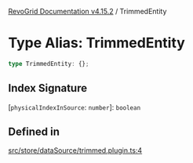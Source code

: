 [RevoGrid Documentation v4.15.2](README.md) / TrimmedEntity

# Type Alias: TrimmedEntity

```ts
type TrimmedEntity: {};
```

## Index Signature

 \[`physicalIndexInSource`: `number`\]: `boolean`

## Defined in

[src/store/dataSource/trimmed.plugin.ts:4](https://github.com/revolist/revogrid/blob/30cfedca97f5b42c948bd2668fa87c350d2411bd/src/store/dataSource/trimmed.plugin.ts#L4)
